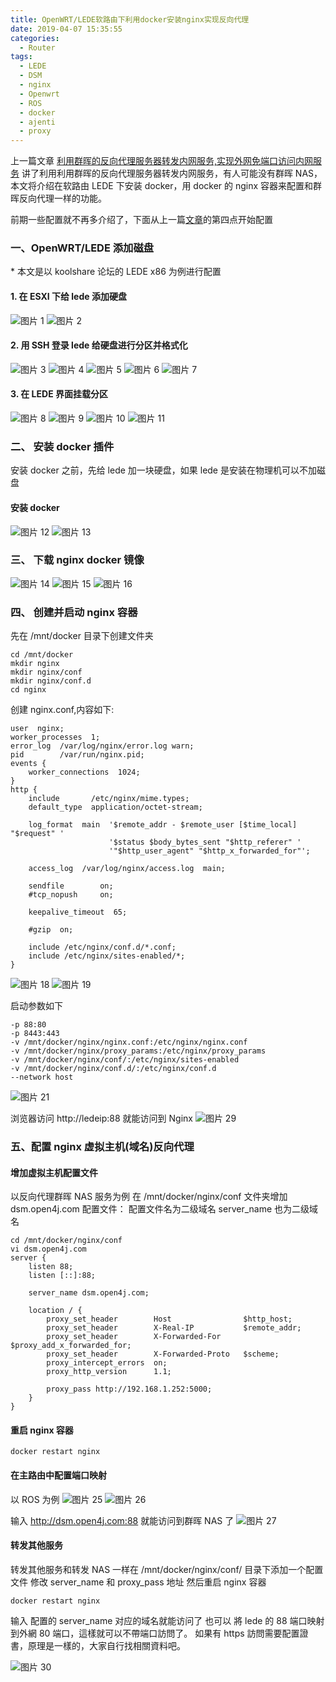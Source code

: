 ```yaml
---
title: OpenWRT/LEDE软路由下利用docker安装nginx实现反向代理
date: 2019-04-07 15:35:55
categories:
  - Router
tags:
  - LEDE
  - DSM
  - nginx
  - Openwrt
  - ROS
  - docker
  - ajenti
  - proxy
---
```


<!--more-->

上一篇文章 [利用群晖的反向代理服务器转发内网服务,实现外网免端口访问内网服务](https://blog.open4j.com/2019/04/07/use-dsm-nginx-reverse-proxy/) 讲了利用利用群晖的反向代理服务器转发内网服务，有人可能没有群晖 NAS，本文将介绍在软路由 LEDE 下安装 docker，用 docker 的 nginx 容器来配置和群晖反向代理一样的功能。

前期一些配置就不再多介绍了，下面从上一篇[文章](https://blog.open4j.com/2019/04/07/use-dsm-nginx-reverse-proxy/)的第四点开始配置

### 一、OpenWRT/LEDE 添加磁盘

\* 本文是以 koolshare 论坛的 LEDE x86 为例进行配置

#### 1. 在 ESXI 下给 lede 添加硬盘

![图片 1](1.jpg)
![图片 2](2.jpg)

#### 2. 用 SSH 登录 lede 给硬盘进行分区并格式化

![图片 3](3.jpg)
![图片 4](4.jpg)
![图片 5](5.jpg)
![图片 6](6.jpg)
![图片 7](7.jpg)

#### 3. 在 LEDE 界面挂载分区

![图片 8](8.jpg)
![图片 9](9.jpg)
![图片 10](10.jpg)
![图片 11](11.jpg)

### 二、 安装 docker 插件

安装 docker 之前，先给 lede 加一块硬盘，如果 lede 是安装在物理机可以不加磁盘

#### 安装 docker

![图片 12](12.jpg)
![图片 13](13.jpg)

### 三、 下载 nginx docker 镜像

![图片 14](14.png)
![图片 15](15.png)
![图片 16](16.png)

### 四、 创建并启动 nginx 容器

先在 /mnt/docker 目录下创建文件夹

```
cd /mnt/docker
mkdir nginx
mkdir nginx/conf
mkdir nginx/conf.d
cd nginx
```

创建 nginx.conf,内容如下:

```
user  nginx;
worker_processes  1;
error_log  /var/log/nginx/error.log warn;
pid        /var/run/nginx.pid;
events {
    worker_connections  1024;
}
http {
    include       /etc/nginx/mime.types;
    default_type  application/octet-stream;

    log_format  main  '$remote_addr - $remote_user [$time_local] "$request" '
                      '$status $body_bytes_sent "$http_referer" '
                      '"$http_user_agent" "$http_x_forwarded_for"';

    access_log  /var/log/nginx/access.log  main;

    sendfile        on;
    #tcp_nopush     on;

    keepalive_timeout  65;

    #gzip  on;

    include /etc/nginx/conf.d/*.conf;
    include /etc/nginx/sites-enabled/*;
}
```

![图片 18](18.png)
![图片 19](19.png)

启动参数如下

```
-p 88:80
-p 8443:443
-v /mnt/docker/nginx/nginx.conf:/etc/nginx/nginx.conf
-v /mnt/docker/nginx/proxy_params:/etc/nginx/proxy_params
-v /mnt/docker/nginx/conf/:/etc/nginx/sites-enabled
-v /mnt/docker/nginx/conf.d/:/etc/nginx/conf.d
--network host
```

![图片 21](21.png)

浏览器访问 http://ledeip:88 就能访问到 Nginx
![图片 29](29.png)

### 五、配置 nginx 虚拟主机(域名)反向代理

#### 增加虚拟主机配置文件

以反向代理群晖 NAS 服务为例
在 /mnt/docker/nginx/conf 文件夹增加 dsm.open4j.com 配置文件：
配置文件名为二级域名
server_name 也为二级域名

```
cd /mnt/docker/nginx/conf
vi dsm.open4j.com
server {
    listen 88;
    listen [::]:88;

    server_name dsm.open4j.com;

    location / {
        proxy_set_header        Host                $http_host;
        proxy_set_header        X-Real-IP           $remote_addr;
        proxy_set_header        X-Forwarded-For     $proxy_add_x_forwarded_for;
        proxy_set_header        X-Forwarded-Proto   $scheme;
        proxy_intercept_errors  on;
        proxy_http_version      1.1;

        proxy_pass http://192.168.1.252:5000;
    }
}
```

#### 重启 nginx 容器

```
docker restart nginx
```

#### 在主路由中配置端口映射

以 ROS 为例
![图片 25](25.png)
![图片 26](26.png)

输入 http://dsm.open4j.com:88 就能访问到群晖 NAS 了
![图片 27](27.png)

#### 转发其他服务

转发其他服务和转发 NAS 一样在 /mnt/docker/nginx/conf/ 目录下添加一个配置文件
修改 server_name 和 proxy_pass 地址
然后重启 nginx 容器

```
docker restart nginx
```

输入 配置的 server_name 对应的域名就能访问了
也可以 將 lede 的 88 端口映射到外網 80 端口，這樣就可以不帶端口訪問了。
如果有 https 訪問需要配置證書，原理是一樣的，大家自行找相關資料吧。

![图片 30](30.png)
